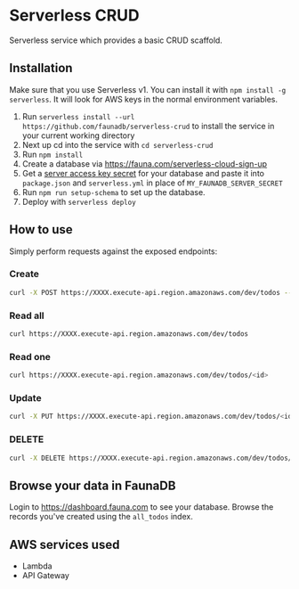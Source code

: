 # Serverless CRUD

Serverless service which provides a basic CRUD scaffold.

## Installation

Make sure that you use Serverless v1. You can install it with `npm install -g serverless`. It will look for AWS keys in the normal environment variables.

1. Run `serverless install --url https://github.com/faunadb/serverless-crud` to install the service in your current working directory
2. Next up cd into the service with `cd serverless-crud`
3. Run `npm install`
4. Create a database via https://fauna.com/serverless-cloud-sign-up
5. Get a [server access key secret](https://fauna.com/tutorials/crud#getting-started-getting_access_to_the_database) for your database and paste it into `package.json` and `serverless.yml` in place of `MY_FAUNADB_SERVER_SECRET`
6. Run `npm run setup-schema` to set up the database.
7. Deploy with `serverless deploy`

## How to use

Simply perform requests against the exposed endpoints:

### Create

```bash
curl -X POST https://XXXX.execute-api.region.amazonaws.com/dev/todos --data '{ "body" : "Learn Serverless" }'
```

### Read all


```bash
curl https://XXXX.execute-api.region.amazonaws.com/dev/todos
```

### Read one

```bash
curl https://XXXX.execute-api.region.amazonaws.com/dev/todos/<id>
```

### Update

```bash
curl -X PUT https://XXXX.execute-api.region.amazonaws.com/dev/todos/<id> --data '{ "body" : "Understand Serverless" }'
```

### DELETE

```bash
curl -X DELETE https://XXXX.execute-api.region.amazonaws.com/dev/todos/<id>
```

## Browse your data in FaunaDB

Login to https://dashboard.fauna.com to see your database. Browse
the records you've created using the `all_todos` index.

## AWS services used

- Lambda
- API Gateway
